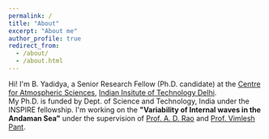 ```yaml
---
permalink: /
title: "About"
excerpt: "About me"
author_profile: true
redirect_from: 
  - /about/
  - /about.html
---
```


Hi!
I'm B. Yadidya, a Senior Research Fellow (Ph.D. candidate) at the [Centre for Atmospheric Sciences](https://cas.iitd.ac.in/), [Indian Insitute of Technology Delhi](https://home.iitd.ac.in/).  
My Ph.D. is funded by Dept. of Science and Technology, India under the INSPIRE fellowship. 
I'm working on the **"Variability of Internal waves in the Andaman Sea"** under the supervision of [Prof. A. D. Rao](https://web.iitd.ac.in/~adrao/) and [Prof. Vimlesh Pant](https://web.iitd.ac.in/~vimlesh/).
